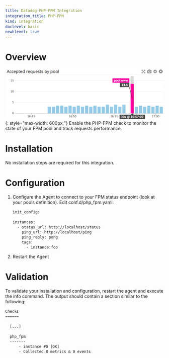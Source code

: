 ```yaml
---
title: Datadog-PHP-FPM Integration
integration_title: PHP-FPM
kind: integration
doclevel: basic
newhlevel: true
---
```


# Overview

![PHP overview](/static/images/phpfpmoverview.png)
{: style="max-width: 600px;"}
Enable the PHP-FPM check to monitor the state of your FPM pool and track requests performance.

# Installation

No installation steps are required for this integration.

# Configuration

1.  Configure the Agent to connect to your FPM status endpoint (look at your pools definition). Edit conf.d/php_fpm.yaml:

        init_config:

        instances:
          - status_url: http://localhost/status
            ping_url: http://localhost/ping
            ping_reply: pong
            tags:
              - instance:foo

1.  Restart the Agent

# Validation

To validate your installation and configuration, restart the agent and execute the info command. The output should contain a section similar to the following:

    Checks
    ======

      [...]

      php_fpm
      -------
          - instance #0 [OK]
          - Collected 8 metrics & 0 events



